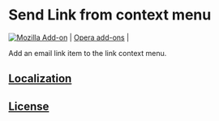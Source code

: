 # Send Link from context menu

[![Mozilla Add-on](https://img.shields.io/amo/v/send-link-from-context-menu.svg)](https://addons.mozilla.org/firefox/addon/send-link-from-context-menu/) |
[Opera add-ons](https://addons.opera.com/extensions/details/send-link-from-context-menu/) |

Add an email link item to the link context menu.

## [Localization](https://poeditor.com/join/project/O3IveXFdMC)

## [License](LICENSE)
